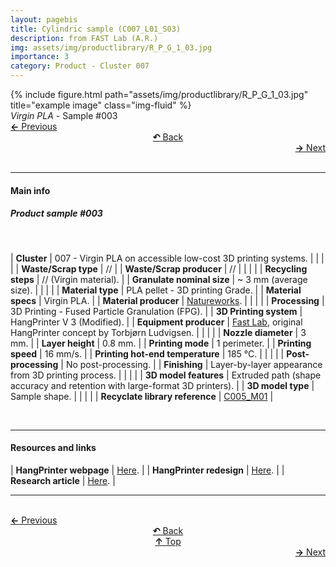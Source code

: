 ```yaml
---
layout: pagebis
title: Cylindric sample (C007_L01_S03)
description: from FAST Lab (A.R.)
img: assets/img/productlibrary/R_P_G_1_03.jpg
importance: 3
category: Product - Cluster 007
---
```

<div class="row">
    <div class="col-sm mt-3 mt-md-0">
        {% include figure.html path="assets/img/productlibrary/R_P_G_1_03.jpg" title="example image" class="img-fluid" %}
    </div>
</div>
<div class="caption">
    <i>Virgin PLA</i> - Sample #003
</div>

<div class="row justify-content-sm-center">
    <div class="col-sm-4 mt-3 mt-md-0" style="text-align:left">
  <a href="/projects/ProLi_C007_L01_S02/" target="_self"><b>←</b> Previous</a>
    </div>
    <div class="col-sm-4 mt-3 mt-md-0" style="text-align:center">
  <a href="/productlibrary/" target="_self"><b>↶</b> Back</a>
    </div>
    <div class="col-sm-4 mt-3 mt-md-0" style="text-align:right">
        <td align="right"><a href="/projects/ProLi_C007_L02_S01/" target="_self"><b>→</b> Next</a></td>
    </div>
</div>
<br>

<hr>
<h4><b>Main info</b></h4>
<h5>Product sample #003</h5>
<br>

| <b>Cluster</b>       | 007 - Virgin PLA on accessible low-cost 3D printing systems. |
|    |     |
| <b>Waste/Scrap type</b>       | //     |
| <b>Waste/Scrap producer</b>    | //      |
|    |     |
| <b>Recycling steps</b>      | // (Virgin material).     |
| <b>Granulate nominal size</b>       |  ~ 3 mm (average size).    |
|    |     |
| <b>Material type</b>      | PLA pellet - 3D printing Grade. |
| <b>Material specs</b>       | Virgin PLA.    |
| <b>Material producer</b>   | [Natureworks](https://www.natureworksllc.com/).     |
|    |     |
| <b>Processing</b>      | 3D Printing - Fused Particle Granulation (FPG). |
| <b>3D Printing system</b>      | HangPrinter V 3 (Modified).    |
| <b>Equipment producer</b>   | [Fast Lab](https://www.appropedia.org/FAST), original HangPrinter concept by Torbjørn Ludvigsen.   |
|    |     |
| <b>Nozzle diameter</b>      | 3 mm. |
| <b>Layer height</b>      | 0.8 mm.    |
| <b>Printing mode</b>   | 1 perimeter.   |
| <b>Printing speed</b>   | 16 mm/s.  |
| <b>Printing hot-end temperature</b>   | 185 °C.  |
|    |     |
| <b>Post-processing</b>      | No post-processing. |
| <b>Finishing</b>      | Layer-by-layer appearance from 3D printing process.    |
|    |     |
| <b>3D model features</b>      | Extruded path (shape accuracy and retention with large-format 3D printers).    |
| <b>3D model type</b>      | Sample shape.    |
|    |     |
| <b>Recyclate library reference</b>    | <a href="/projects/RecLi_C005_M01/" target="_blank">C005_M01</a>     |

<br>
<hr>
<h4><b>Resources and links</b></h4>

| <b>HangPrinter webpage</b>       | [Here](https://hangprinter.org/ ).   |
| <b>HangPrinter redesign</b>       | [Here](https://osf.io/wpcf7/ ).   |
| <b>Research article</b>       | [Here](https://www.sciencedirect.com/science/article/pii/S2468067223000081 ).   |

<hr>

<br>
<div class="row justify-content-sm-center">
    <div class="col-sm-3 mt-3 mt-md-0" style="text-align:left">
  <a href="/projects/ProLi_C007_L01_S02/" target="_self"><b>←</b> Previous</a>
    </div>
    <div class="col-sm-3 mt-3 mt-md-0" style="text-align:center">
  <a href="/productlibrary/" target="_self"><b>↶</b> Back</a>
    </div>
    <div class="col-sm-3 mt-3 mt-md-0" style="text-align:center">
  <a href="#" target="_self"><b>↑</b> Top</a>
    </div>
    <div class="col-sm-3 mt-3 mt-md-0" style="text-align:right">
        <td align="right"><a href="/projects/ProLi_C007_L02_S01/" target="_self"><b>→</b> Next</a></td>
    </div>
</div>
